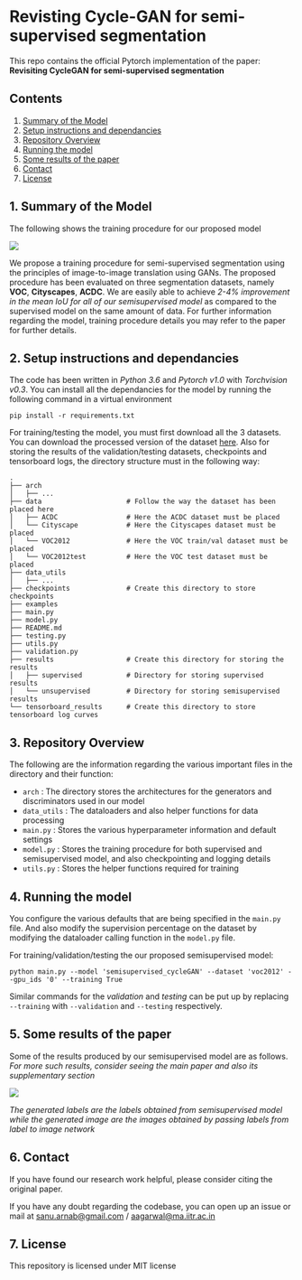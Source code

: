 # Revisting Cycle-GAN for semi-supervised segmentation
This repo contains the official Pytorch implementation of the paper: **Revisiting CycleGAN for semi-supervised segmentation**

## Contents
1. [Summary of the Model](#1-summary-of-the-model)
2. [Setup instructions and dependancies](#2-setup-instructions-and-dependancies)
3. [Repository Overview](#3-repository-overview)
4. [Running the model](#4-running-the-model)
5. [Some results of the paper](#5-some-results-of-the-paper)
6. [Contact](#6-contact)
7. [License](#7-license)

## 1. Summary of the Model
The following shows the training procedure for our proposed model

<img src='https://github.com/arnab39/Semi-supervised-cycleGAN/blob/master/examples/model_image.png'>

We propose a training procedure for semi-supervised segmentation using the principles of image-to-image translation using GANs. The proposed procedure has been evaluated on three segmentation datasets, namely **VOC**, **Cityscapes**, **ACDC**. We are easily able to achieve *2-4% improvement in the mean IoU for all of our semisupervised model* as compared to the supervised model on the same amount of data. For further information regarding the model, training procedure details you may refer to the paper for further details.

## 2. Setup instructions and dependancies
The code has been written in *Python 3.6* and *Pytorch v1.0* with *Torchvision v0.3*. You can install all the dependancies for the model by running the following command in a virtual environment
```
pip install -r requirements.txt
```
For training/testing the model, you must first download all the 3 datasets. You can download the processed version of the dataset [here](https://drive.google.com/drive/folders/1v_ahAjNGPHjw9G15dlxjImtolne6HZ0B?usp=sharing). Also for storing the results of the validation/testing datasets, checkpoints and tensorboard logs, the directory structure must in the following way:

    .
    ├── arch
    │   ├── ...
    ├── data                     # Follow the way the dataset has been placed here         
    │   ├── ACDC                 # Here the ACDC dataset must be placed
    │   └── Cityscape            # Here the Cityscapes dataset must be placed
    │   └── VOC2012              # Here the VOC train/val dataset must be placed
    │   └── VOC2012test          # Here the VOC test dataset must be placed
    ├── data_utils
    │   ├── ...
    ├── checkpoints              # Create this directory to store checkpoints   
    ├── examples                 
    ├── main.py                  
    ├── model.py
    ├── README.md
    ├── testing.py
    ├── utils.py
    ├── validation.py
    ├── results                  # Create this directory for storing the results
    │   ├── supervised           # Directory for storing supervised results  
    │   └── unsupervised         # Directory for storing semisupervised results
    └── tensorboard_results      # Create this directory to store tensorboard log curves


## 3. Repository Overview
The following are the information regarding the various important files in the directory and their function:

- `arch` : The directory stores the architectures for the generators and discriminators used in our model
- `data_utils` : The dataloaders and also helper functions for data processing
- `main.py` : Stores the various hyperparameter information and default settings
- `model.py` : Stores the training procedure for both supervised and semisupervised model, and also checkpointing and logging details
- `utils.py` : Stores the helper functions required for training

## 4. Running the model
You configure the various defaults that are being specified in the `main.py` file. And also modify the supervision percentage on the dataset by modifying the dataloader calling function in the `model.py` file.

For training/validation/testing the our proposed semisupervised model:

```
python main.py --model 'semisupervised_cycleGAN' --dataset 'voc2012' --gpu_ids '0' --training True    
```

Similar commands for the *validation* and *testing* can be put up by replacing `--training` with `--validation` and `--testing` respectively.

## 5. Some results of the paper
Some of the results produced by our semisupervised model are as follows. *For more such results, consider seeing the main paper and also its supplementary section*

<img src='https://github.com/arnab39/Semi-supervised-cycleGAN/blob/master/examples/result_square.png'>

*The generated labels are the labels obtained from semisupervised model while the generated image are the images obtained by passing labels from label to image network*

## 6. Contact
If you have found our research work helpful, please consider citing the original paper.

If you have any doubt regarding the codebase, you can open up an issue or mail at sanu.arnab@gmail.com / aagarwal@ma.iitr.ac.in

## 7. License
This repository is licensed under MIT license
